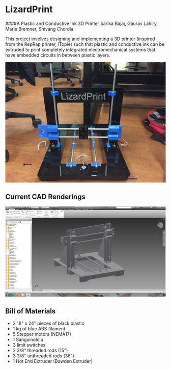 # LizardPrint
####A Plastic and Conductive Ink 3D Printer
Sarika Bajaj, Gaurav Lahiry, Marie Bremner, Shivang Chordia 

This project involves designing and implementing a 3D printer (inspired from the RepRap printer, iTopie) such that plastic and conductive ink can be extruded to print completely integrated electromechanical systems that have embedded circuits in between plastic layers. 

![alt text](IMG_9564.jpeg)

## Current CAD Renderings

![alt text](CurrentAssemblyPhoto.png)

## Bill of Materials
* 2 18" x 24" pieces of black plastic
* 1 kg of blue ABS filament
* 5 Stepper motors (NEMA17) 
* 1 Sanguinololu
* 3 limit switches
* 2 3/8" threaded rods (15")
* 3 3/8" unthreaded rods (36")
* 1 Hot End Extruder (Bowden Extruder) 
